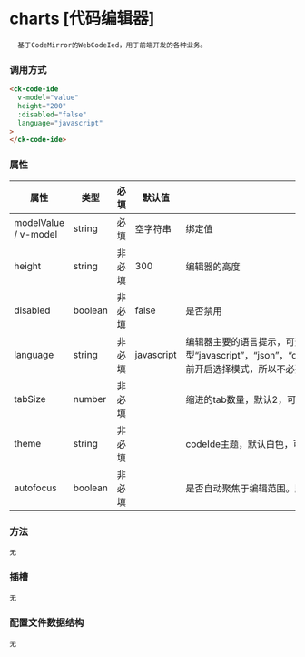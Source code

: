 # charts [代码编辑器]

```
  基于CodeMirror的WebCodeIed，用于前端开发的各种业务。
```

### 调用方式

```html
<ck-code-ide
  v-model="value"
  height="200"
  :disabled="false"
  language="javascript"
>
</ck-code-ide>
```

### 属性

| 属性                 | 类型    | 必填   | 默认值     | 说明                                                                                                                   |
| -------------------- | ------- | ------ | ---------- | ---------------------------------------------------------------------------------------------------------------------- |
| modelValue / v-model | string  | 必填   | 空字符串   | 绑定值                                                                                                                 |
| height               | string  | 非必填 | 300        | 编辑器的高度                                                                                                           |
| disabled             | boolean | 非必填 | false      | 是否禁用                                                                                                               |
| language             | string  | 非必填 | javascript | 编辑器主要的语言提示，可选类型“javascript”，“json”，“css”，“html”，“java”，“sql”（目前开启选择模式，所以不必要请不传） |
| tabSize             | number  | 非必填 |  | 缩进的tab数量，默认2，可传安全参数2,4,6,8 |
| theme             | string  | 非必填 |  | codeIde主题，默认白色，可选参数：'default', 'oneDark' |
| autofocus             | boolean  | 非必填 |  | 是否自动聚焦于编辑范围。默认true，自动聚焦 |
### 方法

```
无
```

### 插槽

```
无
```

<!-- |插槽名称|传入值|描述|
|-|-|-|
|colShow|data[object]: 配置的组件数据|-|
|colSetup|component[object]: 组件的配置信息 <br> setCol[function]: 用于向布局中回存组件配置信息的回调函数|-| -->

### 配置文件数据结构

```
无
```
